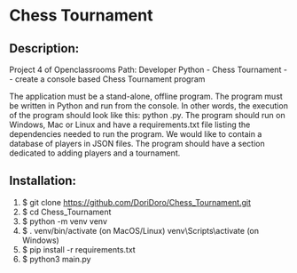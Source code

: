 # Chess Tournament

## Description:
Project 4 of Openclassrooms Path: Developer Python - Chess Tournament -- create a console based Chess Tournament 
program 

The application must be a stand-alone, offline program. The program must be written in Python and run from the console.
In other words, the execution of the program should look like this: python <program name>.py. The program should run 
on Windows, Mac or Linux and have a requirements.txt file listing the dependencies needed to run the program.
We would like to contain a database of players in JSON files. 
The program should have a section dedicated to adding players and a tournament.


## Installation:
1. $ git clone https://github.com/DoriDoro/Chess_Tournament.git
2. $ cd Chess_Tournament
3. $ python -m venv venv
4. $ . venv/bin/activate (on MacOS/Linux) venv\Scripts\activate (on Windows)
5. $ pip install -r requirements.txt
6. $ python3 main.py
